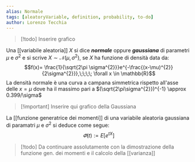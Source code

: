 ```yaml
---
alias: Normale
tags: [aleatoryVariable, definition, probability, to-do]
author: Lorenzo Tecchia
---
```

>[!todo] 
> Inserire grafico

Una [[variabile aleatoria]] $X$ si dice ***normale*** oppure ***gaussiana*** di parametri $\mu$ e $\sigma^{2}$  e si scrive $X \sim \mathcal{N}(\mu,\sigma^{2})$, se $X$ ha funzione di densità data da: $$f(x)= \frac{1}{\sqrt{2\pi \sigma^{2}}}e^{-\frac{(x-\mu)^{2}}{2\sigma^{2}}},\;\;\;\; \forall x \in \mathbb{R}$$ 
La densità normale è una curva a campana simmetrica rispetto all'asse delle $x=\mu$ dove ha il massimo pari a $(\sqrt{2\pi\sigma^{2}})^{-1} \approx 0.399/\sigma$
>[!important] Inserire qui grafico della Gaussiana

La [[funzione generatrice dei momenti]] di una variabile aleatoria gaussiana di paramatri $\mu$ e $\sigma^{2}$ si deduce come segue:$$\varPhi(t):=E[e^{tX}]$$
>[!todo]
> Da continuare assolutamente con la dimostrazione della funzione gen. dei momenti e il calcolo della [[varianza]]

